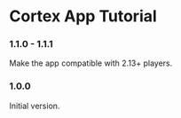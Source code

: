 # Cortex App Tutorial

### 1.1.0 - 1.1.1

Make the app compatible with 2.13+ players.

### 1.0.0

Initial version.
